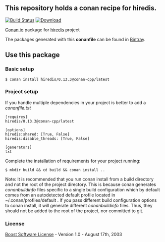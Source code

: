 ## This repository holds a conan recipe for hiredis.

[![Build Status](https://travis-ci.org/spielhuus/conan-hiredis.svg?branch=master)](https://travis-ci.org/spielhuus/conan-hiredis)
[ ![Download](https://api.bintray.com/packages/squawkcpp/conan-cpp/hiredis%3Aconan-cpp/images/download.svg) ](https://bintray.com/squawkcpp/conan-cpp/hiredis%3Aconan-cpp)

[Conan.io](https://conan.io) package for [hiredis](https://github.com/redis/hiredis) project

The packages generated with this **conanfile** can be found in [Bintray](https://bintray.com/squawkcpp/conan-cpp/hiredis%3Aconan-cpp).

## Use this package

### Basic setup

    $ conan install hiredis/0.13.3@conan-cpp/latest

### Project setup

If you handle multiple dependencies in your project is better to add a *conanfile.txt*

    [requires]
    hiredis/0.13.3@conan-cpp/latest

    [options]
    hiredis:shared: [True, False]
    hiredis:disable_threads: [True, False]

    [generators]
    txt

Complete the installation of requirements for your project running:

    $ mkdir build && cd build && conan install ..

Note: It is recommended that you run conan install from a build directory and not the root of the project directory.  This is because conan generates *conanbuildinfo* files specific to a single build configuration which by default comes from an autodetected default profile located in ~/.conan/profiles/default .  If you pass different build configuration options to conan install, it will generate different *conanbuildinfo* files.  Thus, they should not be added to the root of the project, nor committed to git.

### License
[Boost Software License](http://www.boost.org/LICENSE_1_0.txt) - Version 1.0 - August 17th, 2003

